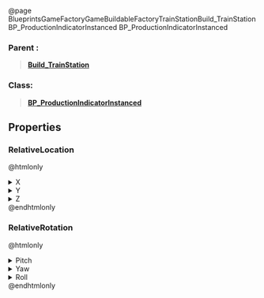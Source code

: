 @page BlueprintsGameFactoryGameBuildableFactoryTrainStationBuild_TrainStationBP_ProductionIndicatorInstanced BP_ProductionIndicatorInstanced
### Parent :
<b><a href="_blueprints_game_factory_game_buildable_factory_train_station_build__train_station.html"><blockquote>Build_TrainStation</blockquote></a></b>
### Class:
<b><a href="_blueprints_game_factory_game_buildable_factory-shared_production_indicator_b_p__production_indicator_instanced.html"><blockquote>BP_ProductionIndicatorInstanced</blockquote></a></b>
## Properties
### RelativeLocation
@htmlonly
<details>
 <summary>X</summary>
<blockquote>-69.97712707519531</blockquote>
</details>
<details>
 <summary>Y</summary>
<blockquote>-1469.997802734375</blockquote>
</details>
<details>
 <summary>Z</summary>
<blockquote>580</blockquote>
</details>
@endhtmlonly

### RelativeRotation
@htmlonly
<details>
 <summary>Pitch</summary>
<blockquote>0</blockquote>
</details>
<details>
 <summary>Yaw</summary>
<blockquote>360.0011901855469</blockquote>
</details>
<details>
 <summary>Roll</summary>
<blockquote>0</blockquote>
</details>
@endhtmlonly

